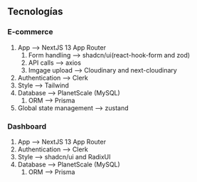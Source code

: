 ## Tecnologías

### E-commerce

1. App --> NextJS 13 App Router
   1. Form handling --> shadcn/ui(react-hook-form and zod)
   2. API calls --> axios
   3. Imgage upload --> Cloudinary and next-cloudinary
2. Authentication --> Clerk
3. Style --> Tailwind
4. Database --> PlanetScale (MySQL)
   1. ORM --> Prisma
5. Global state management --> zustand

### Dashboard

1. App --> NextJS 13 App Router
2. Authentication --> Clerk
3. Style --> shadcn/ui and RadixUI
4. Database --> PlanetScale (MySQL)
   1. ORM --> Prisma
